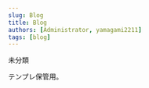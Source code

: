 ```yaml
---
slug: Blog
title: Blog
authors: [Administrator, yamagami2211]
tags: [blog]
---
```


未分類

<!-- truncate -->

テンプレ保管用。
